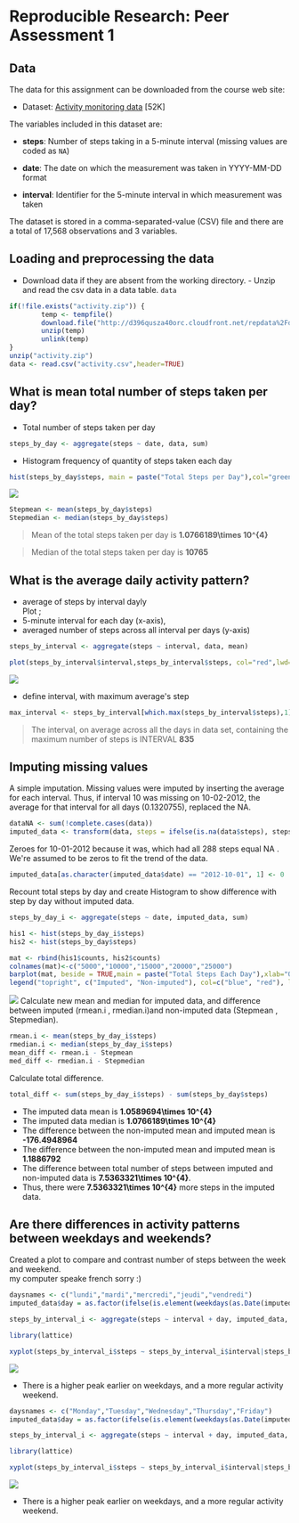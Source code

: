 # Reproducible Research: Peer Assessment 1
## Data

The data for this assignment can be downloaded from the course web
site:

* Dataset: [Activity monitoring data](https://d396qusza40orc.cloudfront.net/repdata%2Fdata%2Factivity.zip) [52K]

The variables included in this dataset are:

- **steps**: Number of steps taking in a 5-minute interval (missing
    values are coded as `NA`)

- **date**: The date on which the measurement was taken in YYYY-MM-DD
    format

- **interval**: Identifier for the 5-minute interval in which
    measurement was taken


The dataset is stored in a comma-separated-value (CSV) file and there are a total of 17,568 observations and 3 variables.


## Loading and preprocessing the data

- Download data if they are absent from the working directory. - Unzip and read the csv data in a data table. ``data``


```r
if(!file.exists("activity.zip")) {
        temp <- tempfile()
        download.file("http://d396qusza40orc.cloudfront.net/repdata%2Fdata%2Factivity.zip",temp)
        unzip(temp)
        unlink(temp)
}
unzip("activity.zip")
data <- read.csv("activity.csv",header=TRUE)
```

## What is mean total number of steps taken per day?

- Total number of steps taken per day

```r
steps_by_day <- aggregate(steps ~ date, data, sum)
```

- Histogram frequency of quantity of steps taken each day

```r
hist(steps_by_day$steps, main = paste("Total Steps per Day"),col="green", xlab="Qty of Steps")
```

![](PA1_template_files/figure-html/unnamed-chunk-3-1.png) 

```r
Stepmean <- mean(steps_by_day$steps)
Stepmedian <- median(steps_by_day$steps)
```

>Mean of the total steps taken per day is **1.0766189\times 10^{4}**

>Median of the total steps taken per day is **10765**


## What is the average daily activity pattern?
- average of steps by interval dayly    
    Plot ;   
- 5-minute interval for each day (x-axis),  
- averaged number of steps across all interval per days (y-axis)


```r
steps_by_interval <- aggregate(steps ~ interval, data, mean)

plot(steps_by_interval$interval,steps_by_interval$steps, col="red",lwd=3, type="l", xlab="Interval", ylab="Number of Steps",main="Average Number of Steps per Day by Interval")
```

![](PA1_template_files/figure-html/unnamed-chunk-4-1.png) 

- define interval, with maximum average's step   

```r
max_interval <- steps_by_interval[which.max(steps_by_interval$steps),1]
```

>The interval, on average across all the days in data set, containing the maximum number of steps is INTERVAL **835**

## Imputing missing values

A simple imputation. Missing values were imputed by inserting the average for each interval. Thus, if interval 10 was missing on 10-02-2012, the average for that interval for all days (0.1320755), replaced the NA.


```r
dataNA <- sum(!complete.cases(data))
imputed_data <- transform(data, steps = ifelse(is.na(data$steps), steps_by_interval$steps[match(data$interval, steps_by_interval$interval)], data$steps))
```
Zeroes for 10-01-2012 because it was, which had all 288 steps equal NA . We're assumed to be zeros to fit the trend of the data. 

```r
imputed_data[as.character(imputed_data$date) == "2012-10-01", 1] <- 0
```
Recount total steps by day and create Histogram to show difference with step by day without imputed data.

```r
steps_by_day_i <- aggregate(steps ~ date, imputed_data, sum)
```

```r
his1 <- hist(steps_by_day_i$steps)
his2 <- hist(steps_by_day$steps)
```

```r
mat <- rbind(his1$counts, his2$counts)
colnames(mat)<-c("5000","10000","15000","20000","25000")
barplot(mat, beside = TRUE,main = paste("Total Steps Each Day"),xlab="Qty of Steps", col = c("blue", "red"))
legend("topright", c("Imputed", "Non-imputed"), col=c("blue", "red"), lwd=10)
```

![](PA1_template_files/figure-html/unnamed-chunk-10-1.png) 
Calculate new mean and median for imputed data, and difference between imputed (rmean.i , rmedian.i)and non-imputed data (Stepmean , Stepmedian).

```r
rmean.i <- mean(steps_by_day_i$steps)
rmedian.i <- median(steps_by_day_i$steps)
mean_diff <- rmean.i - Stepmean
med_diff <- rmedian.i - Stepmedian
```
Calculate total difference.

```r
total_diff <- sum(steps_by_day_i$steps) - sum(steps_by_day$steps)
```
- The imputed data mean is **1.0589694\times 10^{4}**
- The imputed data median is **1.0766189\times 10^{4}**
- The difference between the non-imputed mean and imputed mean is **-176.4948964**
- The difference between the non-imputed mean and imputed mean is **1.1886792**
- The difference between total number of steps between imputed and non-imputed data is **7.5363321\times 10^{4}**.
- Thus, there were **7.5363321\times 10^{4}** more steps in the imputed data.


## Are there differences in activity patterns between weekdays and weekends?

Created a plot to compare and contrast number of steps between the week and weekend.    
my computer speake french sorry :)   


```r
daysnames <- c("lundi","mardi","mercredi","jeudi","vendredi")
imputed_data$day = as.factor(ifelse(is.element(weekdays(as.Date(imputed_data$date)),daysnames), "Weekday", "Weekend"))

steps_by_interval_i <- aggregate(steps ~ interval + day, imputed_data, mean)

library(lattice)

xyplot(steps_by_interval_i$steps ~ steps_by_interval_i$interval|steps_by_interval_i$day, main="Average Steps per Day by Interval",xlab="Interval", ylab="Steps",layout=c(1,2), type="l")
```

![](PA1_template_files/figure-html/unnamed-chunk-13-1.png) 


- There is a higher peak earlier on weekdays, and a more regular activity weekend.
 

```r
daysnames <- c("Monday","Tuesday","Wednesday","Thursday","Friday")
imputed_data$day = as.factor(ifelse(is.element(weekdays(as.Date(imputed_data$date)),daysnames), "Weekday", "Weekend"))

steps_by_interval_i <- aggregate(steps ~ interval + day, imputed_data, mean)

library(lattice)

xyplot(steps_by_interval_i$steps ~ steps_by_interval_i$interval|steps_by_interval_i$day, main="Average Steps per Day by Interval",xlab="Interval", ylab="Steps",layout=c(1,2), type="l")
```

![](PA1_template_files/figure-html/unnamed-chunk-14-1.png) 


- There is a higher peak earlier on weekdays, and a more regular activity weekend.
